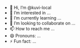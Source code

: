 - 👋 Hi, I’m @kuvi-local
- 👀 I’m interested in ...
- 🌱 I’m currently learning ...
- 💞️ I’m looking to collaborate on ...
- 📫 How to reach me ...
- 😄 Pronouns: ...
- ⚡ Fun fact: ...

<!---
kuvi-local/kuvi-local is a ✨ special ✨ repository because its `README.md` (this file) appears on your GitHub profile.
You can click the Preview link to take a look at your changes.
--->
